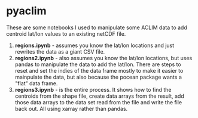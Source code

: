 # pyaclim
These are some notebooks I used to manipulate some ACLIM data to add centroid lat/lon values to an existing netCDF file.

1. **regions.ipynb** - assumes you know the lat/lon locations and just rewrites the data as a giant CSV file.
1. **regions2.ipynb** - also assumes you know the lat/lon locations, but uses pandas to manipulate the data to add the lat/lon. There are steps to reset and set the indies of the data frame mostly to make it easier to mainpulate the data, but also because the pocean package wants a "flat" data frame.
1. **regions3.ipynb** -  is the entire process. It shows how to find the centroids from the shape file, create data arrays from the result, add those data arrays to the data set read from the file and write the file back out. All using xarray rather than pandas.
